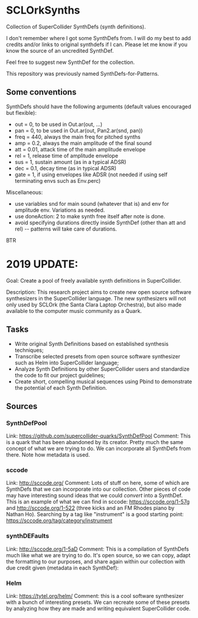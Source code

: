 SCLOrkSynths
======================
 
Collection of SuperCollider SynthDefs (synth definitions).

I don't remember where I got some SynthDefs from. I will do my best to add credits and/or links to original synthdefs if I can. Please let me know if you know the source of an uncredited SynthDef.

Feel free to suggest new SynthDef for the collection.

This repository was previously named SynthDefs-for-Patterns.

## Some conventions

SynthDefs should have the following arguments (default values encouraged but flexible):

* out = 0, to be used in Out.ar(out, ...)
* pan = 0, to be used in Out.ar(out, Pan2.ar(snd, pan))
* freq = 440, always the main freq for pitched synths
* amp = 0.2, always the main amplitude of the final sound
* att = 0.01, attack time of the main amplitude envelope
* rel = 1, release time of amplitude envelope
* sus = 1, sustain amount (as in a typical ADSR)
* dec = 0.1, decay time (as in typical ADSR)
* gate = 1, if using envelopes like ADSR (not needed if using self terminating envs such as Env.perc)

Miscellaneous:

* use variables snd for main sound (whatever that is) and env for amplitude env. Variations as needed.
* use doneAction: 2 to make synth free itself after note is done.
* avoid specifying durations directly inside SynthDef (other than att and rel) -- patterns will take care of durations.

BTR

# 2019 UPDATE:

Goal: Create a pool of freely available synth definitions in SuperCollider.

Description: This research project aims to create new open source software synthesizers in the SuperCollider language. The new synthesizers will not only used by SCLOrk (the Santa Clara Laptop Orchestra), but also made available to the computer music community as a Quark. 

## Tasks
* Write original Synth Definitions based on established synthesis techniques;
* Transcribe selected presets from open source software synthesizer such as Helm into SuperCollider language;
* Analyze Synth Definitions by other SuperCollider users and standardize the code to fit our project guidelines;
* Create short, compelling musical sequences using Pbind to demonstrate the potential of each Synth Definition.

## Sources

### SynthDefPool
Link: https://github.com/supercollider-quarks/SynthDefPool
Comment: This is a quark that has been abandoned by its creator. Pretty much the same concept of what we are trying to do. We can incorporate all SynthDefs from there. Note how metadata is used.

### sccode
Link: http://sccode.org/ 
Comment: Lots of stuff on here, some of which are SynthDefs that we can incorporate into our collection. Other pieces of code may have interesting sound ideas that we could *convert* into a SynthDef. This is an example of what we can find in sccode: https://sccode.org/1-57g and http://sccode.org/1-522 (three kicks and an FM Rhodes piano by Nathan Ho). Searching by a tag like "instrument" is a good starting point: https://sccode.org/tag/category/instrument 

### synthDEFaults
Link: http://sccode.org/1-5aD 
Comment: This is a compilation of SynthDefs much like what we are trying to do. It's open source, so we can copy, adapt the formatting to our purposes, and share again within our collection with due credit given (metadata in each SynthDef):

### Helm
Link: https://tytel.org/helm/
Comment: this is a cool software synthesizer with a bunch of interesting presets. We can recreate some of these presets by analyzing how they are made and writing equivalent SuperCollider code.




